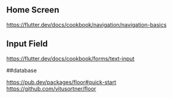 ## Home Screen
https://flutter.dev/docs/cookbook/navigation/navigation-basics

## Input Field
https://flutter.dev/docs/cookbook/forms/text-input


##database

https://pub.dev/packages/floor#quick-start
https://github.com/vitusortner/floor